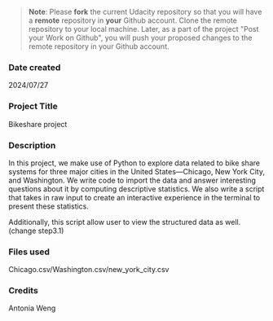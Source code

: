 >**Note**: Please **fork** the current Udacity repository so that you will have a **remote** repository in **your** Github account. Clone the remote repository to your local machine. Later, as a part of the project "Post your Work on Github", you will push your proposed changes to the remote repository in your Github account.

### Date created
2024/07/27

### Project Title
Bikeshare project

### Description
In this project, we make use of Python to explore data related to bike share systems for three major cities in the United States—Chicago, New York City, and Washington. We  write code to import the data and answer interesting questions about it by computing descriptive statistics. We also write a script that takes in raw input to create an interactive experience in the terminal to present these statistics.

Additionally, this script allow user to view the structured data as well.(change step3.1)


### Files used
Chicago.csv/Washington.csv/new_york_city.csv

### Credits
Antonia Weng
